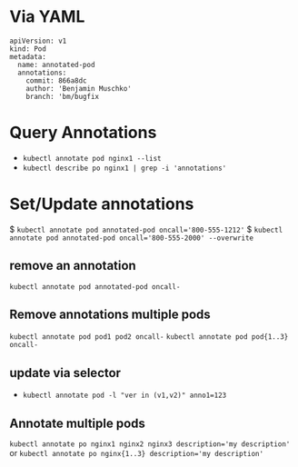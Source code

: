 
# Via YAML
```
apiVersion: v1
kind: Pod
metadata:
  name: annotated-pod
  annotations:
    commit: 866a8dc
    author: 'Benjamin Muschko'
    branch: 'bm/bugfix
```

# Query Annotations
- `kubectl annotate pod nginx1 --list`
- `kubectl describe po nginx1 | grep -i 'annotations'`

# Set/Update annotations
$ `kubectl annotate pod annotated-pod oncall='800-555-1212'`
$ `kubectl annotate pod annotated-pod oncall='800-555-2000' --overwrite`
## remove an annotation
`kubectl annotate pod annotated-pod oncall-`
## Remove annotations multiple pods
`kubectl annotate pod pod1 pod2 oncall-`
`kubectl annotate pod pod{1..3} oncall-`

## update via selector
- `kubectl annotate pod -l "ver in (v1,v2)" anno1=123`

## Annotate multiple pods
`kubectl annotate po nginx1 nginx2 nginx3 description='my description'`
or
`kubectl annotate po nginx{1..3} description='my description'`

